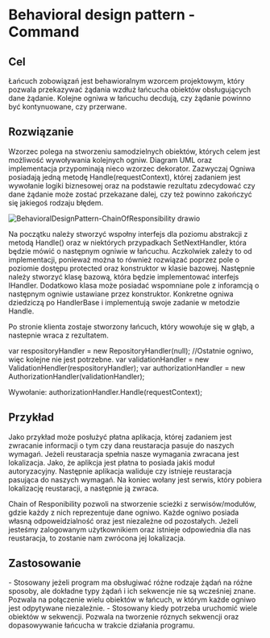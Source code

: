 <h1>Behavioral design pattern - Command</h1>
<h2>Cel</h2>
Łańcuch zobowiązań jest behawioralnym wzorcem projektowym, który pozwala przekazywać żądania wzdłuż łańcucha obiektów obsługujących dane żądanie. 
Kolejne ogniwa w łańcuchu decdują, czy żądanie powinno być kontynuowane, czy przerwane.

<h2>Rozwiązanie</h2>
Wzorzec polega na stworzeniu samodzielnych obiektów, których celem jest możliwość wywoływania kolejnych ogniw. Diagram UML oraz implementacja przypominają nieco wzorzec dekorator.
Zazwyczaj Ogniwa posiadają jedną metodę Handle(requestContext), której zadaniem jest wywołanie logiki biznesowej oraz na podstawie rezultatu zdecydować 
czy dane żądanie może zostać przekazane dalej, czy też powinno zakończyć się jakiegoś rodzaju błędem.

![BehavioralDesignPattern-ChainOfResponsibility drawio](https://user-images.githubusercontent.com/17592328/211206416-0c93f20e-ea0a-42b9-81b1-751a5ec9bca5.svg)

Na początku należy stworzyć wspołny interfejs dla poziomu abstrakcji z metodą Handle() oraz w niektórych przypadkach SetNextHandler, która będzie mówić o następnym ogniwie w łańcuchu.
Aczkolwiek zależy to od implementacji, ponieważ można to również rozwiązać poprzez pole o poziomie dostępu protected oraz konstruktor w klasie bazowej.
Następnie należy stworzyć klasę bazową, która będzie implementować interfejs IHandler. Dodatkowo klasa może posiadać wspomniane pole z inforamcją o następnym ogniwie ustawiane przez konstruktor.
Konkretne ogniwa dziedziczą po HandlerBase i implementują swoje zadanie w metodzie Handle.

Po stronie klienta zostaje stworzony łańcuch, który wowołuje się w głąb, a nastepnie wraca z rezultatem.

var respositoryHandler = new RepositoryHandler(null); //Ostatnie ogniwo, więc kolejne nie jest potrzebne.
var validationHandler = new ValidationHendler(respositoryHandler);
var authorizationHandler = new AuthorizationHandler(validationHandler);

Wywołanie:
authorizationHandler.Handle(requestContext);

<h2>Przykład</h2>
Jako przykład może posłużyć płatna aplikacja, której zadaniem jest zwracanie informacji o tym czy dana reustaracja pasuje do naszych wymagań. Jeżeli reustaracja spełnia nasze wymagania zwracana jest lokalizacja.
Jako, że aplikcja jest płatna to posiada jakiś moduł autoryzacyjny.
Następnie aplikacja waliduje czy istnieje reustaracja pasująca do naszych wymagań.
Na koniec wołany jest serwis, który pobiera lokalizację reustaracji, a następnie ją zwraca.

Chain of Responibility pozwoli na stworzenie scieżki z serwisów/modułów, gdzie każdy z nich reprezentuje dane ogniwo. Każde ogniwo posiada własną odpoweidzialność oraz jest niezależne od pozostałych.
Jeżeli jesteśmy zalogowanym użytkownikiem oraz istnieje odpowiednia dla nas reustaracja, to zostanie nam zwrócona jej lokalizacja.

<h2>Zastosowanie</h2>
- Stosowany jeżeli program ma obsługiwać różne rodzaje żądań na różne sposoby, ale dokładne typy żądań i ich sekwencje nie są wcześniej znane.
Pozwala na połączenie wielu obiektów w łańcuch, w którym każde ogniwo jest odpytywane niezależnie.
- Stosowany kiedy potrzeba uruchomić wiele obiektów w sekwencji.
Pozwala na tworzenie róznych sekwencji oraz dopasowywanie łańcucha w trakcie działania programu.
